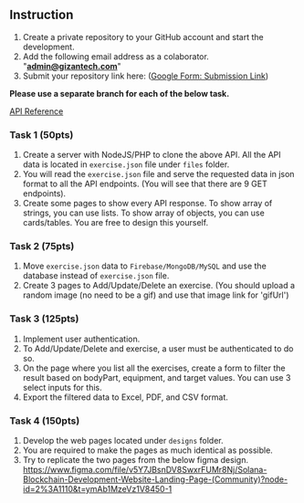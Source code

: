 ## Instruction
1. Create a private repository to your GitHub account and start the development.
2. Add the following email address as a colaborator. "<b>admin@gizantech.com</b>"
3. Submit your repository link here: 
([Google Form: Submission Link](https://forms.gle/w6N39GNHndENuvYH8))

**Please use a separate branch for each of the below task.**

[API Reference](https://rapidapi.com/justin-WFnsXH_t6/api/exercisedb/)

### Task 1 (50pts)
1. Create a server with NodeJS/PHP to clone the above API. All the API data is located in `exercise.json` file under `files` folder.
2. You will read the `exercise.json` file and serve the requested data in json format to all the API endpoints. (You will see that there are 9 GET endpoints).
3. Create some pages to show every API response. To show array of strings, you can use lists. To show array of objects, you can use cards/tables. You are free to design this yourself.

### Task 2 (75pts)
1. Move `exercise.json` data to `Firebase/MongoDB/MySQL` and use the database instead of `exercise.json` file.
2. Create 3 pages to Add/Update/Delete an exercise. (You should upload a random image (no need to be a gif) and use that image link for 'gifUrl')

### Task 3 (125pts)
1. Implement user authentication.
2. To Add/Update/Delete and exercise, a user must be authenticated to do so.
3. On the page where you list all the exercises, create a form to filter the result based on bodyPart, equipment, and target values. You can use 3 select inputs for this.
4. Export the filtered data to Excel, PDF, and CSV format.

### Task 4 (150pts)
1. Develop the web pages located under `designs` folder.
2. You are required to make the pages as much identical as possible.
3. Try to replicate the two pages from the below figma design.
https://www.figma.com/file/v5Y7JBsnDV8SwxrFUMr8Nj/Solana-Blockchain-Development-Website-Landing-Page-(Community)?node-id=2%3A1110&t=ymAb1MzeVz1V8450-1
